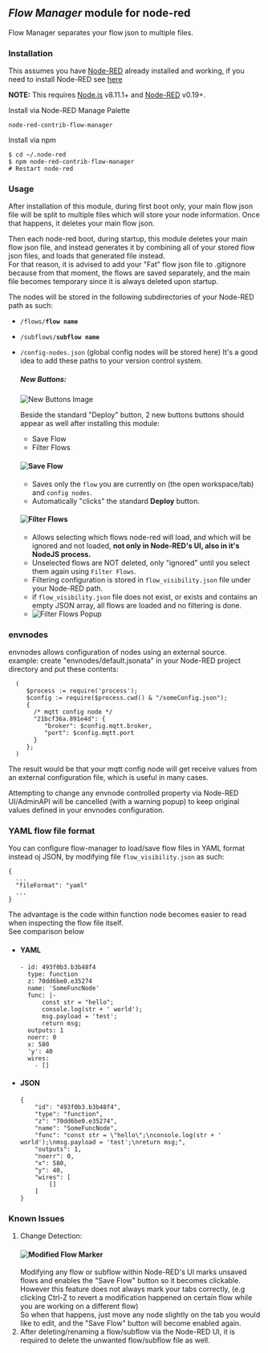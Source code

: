 ## _Flow Manager_ module for node-red

Flow Manager separates your flow json to multiple files.

### Installation

This assumes you have [Node-RED](https://nodered.org) already installed and working, if you need to install Node-RED see [here](https://nodered.org/docs/getting-started/installation)

**NOTE:** This requires [Node.js](https://nodejs.org) v8.11.1+ and [Node-RED](https://nodered.org/) v0.19+.

Install via Node-RED Manage Palette

```
node-red-contrib-flow-manager
```

Install via npm

```shell
$ cd ~/.node-red
$ npm node-red-contrib-flow-manager
# Restart node-red
```

### Usage 
After installation of this module, during first boot only, your main flow json file will be split to multiple files which will store your node information.
Once that happens, it deletes your main flow json.

Then each node-red boot, during startup,
this module deletes your main flow json file, and instead generates it by combining all of your stored flow json files, and loads that generated file instead.<br/>
For that reason, it is advised to add your "Fat" flow json file to .gitignore because from that moment, the flows are saved separately, and the main file becomes temporary since it is always deleted upon startup.

The nodes will be stored in the following subdirectories of your Node-RED path as such:
* `/flows/`**`flow name`**
* `/subflows/`**`subflow name`**
* `/config-nodes.json` (global config nodes will be stored here)
It's a good idea to add these paths to your version control system. 

    ##### New Buttons:
    ![New Buttons Image](https://gitlab.com/monogoto.io/node-red-contrib-flow-manager/-/raw/master/new_buttons.png)
    
    Beside the standard "Deploy" button, 2 new buttons buttons should appear as well after installing this module:
    * Save Flow
    * Filter Flows
    
    #### ![Save Flow](https://gitlab.com/monogoto.io/node-red-contrib-flow-manager/-/raw/master/save_flow.png)
    * Saves only the `flow` you are currently on (the open workspace/tab) and `config nodes`.
    * Automatically "clicks" the standard **Deploy** button.
    
    #### ![Filter Flows](https://gitlab.com/monogoto.io/node-red-contrib-flow-manager/-/raw/master/filter_flows.png)
    * Allows selecting which flows node-red will load, and which will be ignored and not loaded, **not only in Node-RED's UI, also in it's NodeJS process.** <br/>
    * Unselected flows are NOT deleted, only "ignored" until you select them again using `Filter Flows`.
    * Filtering configuration is stored in `flow_visibility.json` file under your Node-RED path.
    * if `flow_visibility.json` file does not exist, or exists and contains an empty JSON array, all flows are loaded and no filtering is done.
    * ![Filter Flows Popup](https://gitlab.com/monogoto.io/node-red-contrib-flow-manager/-/raw/master/filter_flows_popup.png)
    
### envnodes
envnodes allows configuration of nodes using an external source.<br/>
example:
create "envnodes/default.jsonata" in your Node-RED project directory and put these contents:
```
  (
     $process := require('process');
     $config := require($process.cwd() & "/someConfig.json");
     {
       /* mqtt config node */
       "21bcf36a.891e4d": {
          "broker": $config.mqtt.broker,
          "port": $config.mqtt.port
       }
     };
  )
```
The result would be that your mqtt config node will get receive values from an external configuration file, which is useful in many cases.

Attempting to change any envnode controlled property via Node-RED UI/AdminAPI will be cancelled (with a warning popup) to keep original values defined in your envnodes configuration.
    
### YAML flow file format
You can configure flow-manager to load/save flow files in YAML format instead oj JSON, by modifying file `flow_visibility.json` as such:
```
{
  ...
  "fileFormat": "yaml"
  ...
}
```
The advantage is the code within function node becomes easier to read when inspecting the flow file itself.<br/>
See comparison below
* #### YAML
    ```
    - id: 493f0b3.b3b48f4
      type: function
      z: 70dd6be0.e35274
      name: 'SomeFuncNode'
      func: |-
          const str = "hello";
          console.log(str + ' world');
          msg.payload = 'test';
          return msg;
      outputs: 1
      noerr: 0
      x: 580
      'y': 40
      wires:
        - []
    ```
* #### JSON
    ```
    {
        "id": "493f0b3.b3b48f4",
        "type": "function",
        "z": "70dd6be0.e35274",
        "name": "SomeFuncNode",
        "func": "const str = \"hello\";\nconsole.log(str + ' world');\nmsg.payload = 'test';\nreturn msg;",
        "outputs": 1,
        "noerr": 0,
        "x": 580,
        "y": 40,
        "wires": [
            []
        ]
    }
    ```
    
    
### Known Issues
1. Change Detection:<br>
    #### ![Modified Flow Marker](https://gitlab.com/monogoto.io/node-red-contrib-flow-manager/-/raw/master/change_marker.png)
    Modifying any flow or subflow within Node-RED's UI marks unsaved flows and enables the "Save Flow" button so it becomes clickable.<br/>
    However this feature does not always mark your tabs correctly, (e.g clicking Ctrl-Z to revert a modification happened on certain flow while you are working on a different flow)<br/>
    So when that happens, just move any node slightly on the tab you would like to edit, and the "Save Flow" button will become enabled again.
2. After deleting/renaming a flow/subflow via the Node-RED UI, it is required to delete the unwanted flow/subflow file as well.
